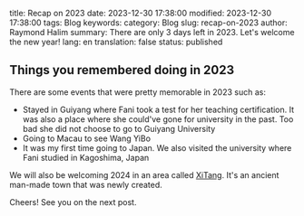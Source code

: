 title: Recap on 2023
date: 2023-12-30 17:38:00
modified: 2023-12-30 17:38:00
tags: Blog 
keywords:
category: Blog
slug: recap-on-2023
author: Raymond Halim
summary: There are only 3 days left in 2023. Let's welcome the new year!
lang: en 
translation: false 
status: published 

## Things you remembered doing in 2023


There are some events that were pretty memorable in 2023 such as:


- Stayed in Guiyang where Fani took a test for her teaching certification. It was also a place where she could've gone for university in the past. Too bad she did not choose to go to Guiyang University
- Going to Macau to see Wang YiBo
- It was my first time going to Japan. We also visited the university where Fani studied in Kagoshima, Japan


We will also be welcoming 2024 in an area called [XiTang](https://baike.baidu.com/item/%E8%A5%BF%E5%A1%98%E5%8F%A4%E9%95%87/4873126?fr=ge_ala). It's an ancient man-made town that was newly created. 



Cheers! See you on the next post.
